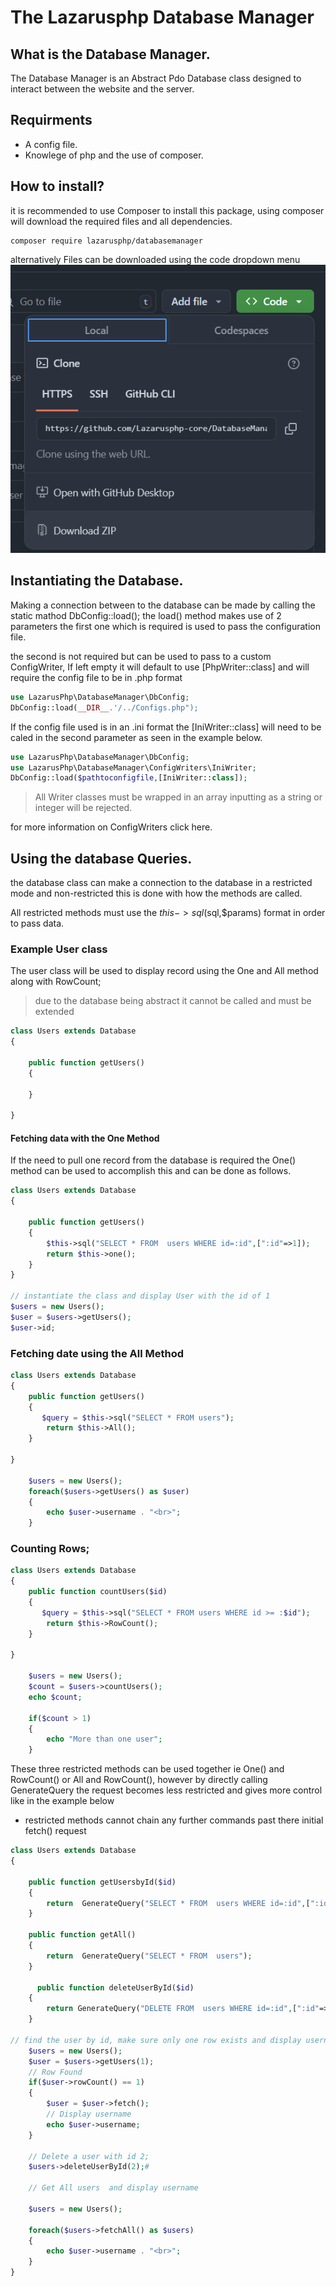 # The Lazarusphp  Database Manager

## What is the Database Manager.
The Database Manager is an Abstract Pdo Database class designed to interact between the website and the server.

## Requirments
* A config file.
* Knowlege of php and the use of composer.

## How to install?
it is recommended to use Composer to install 
this package, using composer will download the required files and all dependencies.
```
composer require lazarusphp/databasemanager
```

alternatively Files can be downloaded using the code dropdown menu
![alt text](ReadmeImages/code.png)
## Instantiating the Database.
Making a connection between to the database can be made by calling the static mathod DbConfig::load();
the load() method makes use of 2 parameters the first one which is required is used to pass the configuration file.

the second is not required but can be used to pass to a custom ConfigWriter, If left empty it will default to use [PhpWriter::class] and will require the config file to be in .php format

```php
use LazarusPhp\DatabaseManager\DbConfig;
DbConfig::load(__DIR__.'/../Configs.php");
```

If the config file used is in an .ini format the
 [IniWriter::class] will need to be caled in the second parameter as seen in the example below.

```php
use LazarusPhp\DatabaseManager\DbConfig;
use LazarusPhp\DatabaseManager\ConfigWriters\IniWriter;
DbConfig::load($pathtoconfigfile,[IniWriter::class]);
```
> All Writer classes must be wrapped in an array inputting as a string or integer will be rejected.

for more information on ConfigWriters click here.

## Using the database Queries.

the database class can make a connection to the database in a restricted mode and non-restricted this is done with how the methods are called.

All restricted methods must use the $this->sql($sql,$params) format in order to pass data.

### Example User class

The user class will be used to display record using the One and All method along with RowCount;
> due to the database being abstract it cannot be called and must be extended
```php
class Users extends Database
{

    public function getUsers()
    {

    }

}
```

#### Fetching data with the One Method

If the need to pull one record from the database is required the One() method can be used to accomplish this and can be done as follows.

```php
class Users extends Database
{

    public function getUsers()
    {
        $this->sql("SELECT * FROM  users WHERE id=:id",[":id"=>1]);
        return $this->one();
    }
}

// instantiate the class and display User with the id of 1
$users = new Users();
$user = $users->getUsers();
$user->id;
```


### Fetching date using the All Method
```php
class Users extends Database
{
    public function getUsers()
    {
       $query = $this->sql("SELECT * FROM users");
        return $this->All();
    }

}

    $users = new Users();
    foreach($users->getUsers() as $user)
    {
        echo $user->username . "<br>";
    }
```

### Counting Rows;



```php
class Users extends Database
{
    public function countUsers($id)
    {
       $query = $this->sql("SELECT * FROM users WHERE id >= :$id");
        return $this->RowCount();
    }

}

    $users = new Users();
    $count = $users->countUsers();
    echo $count;

    if($count > 1)
    {
        echo "More than one user";
    }
```

These three restricted methods can be used together ie One() and RowCount() or All and RowCount(), however by directly calling GenerateQuery the request becomes less restricted and gives more control like in the example below

* restricted methods cannot chain any further commands past there initial fetch() request

```php
class Users extends Database
{

    public function getUsersbyId($id)
    {
        return  GenerateQuery("SELECT * FROM  users WHERE id=:id",[":id"=>$id]);
    }

    public function getAll()
    {
        return  GenerateQuery("SELECT * FROM  users");
    }

      public function deleteUserById($id)
    {
        return GenerateQuery("DELETE FROM  users WHERE id=:id",[":id"=>$id]);
    }

// find the user by id, make sure only one row exists and display username
    $users = new Users();
    $user = $users->getUsers(1);
    // Row Found 
    if($user->rowCount() == 1)
    {
        $user = $user->fetch();
        // Display username
        echo $user->username;
    }

    // Delete a user with id 2;
    $users->deleteUserById(2);#

    // Get All users  and display username

    $users = new Users();

    foreach($users->fetchAll() as $users)
    {
        echo $user->username . "<br>";
    }
}
```
